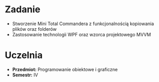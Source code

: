 # Zadanie
- Stworzenie Mini Total Commandera z funkcjonalnością kopiowania plików oraz folderów
- Zastosowanie technologii WPF oraz wzorca projektowego MVVM
# Uczelnia
- **Przedmiot:** Programowanie obiektowe i graficzne
- **Semestr:** IV
